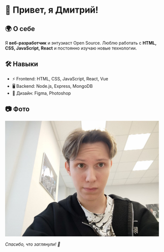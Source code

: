 # 👋 Привет, я Дмитрий!

## 🌍 О себе  
Я **веб-разработчик** и энтузиаст Open Source. Люблю работать с **HTML, CSS, JavaScript, React** и постоянно изучаю новые технологии.  

## 🛠 Навыки  
- ⚡ Frontend: HTML, CSS, JavaScript, React, Vue  
- 🖥 Backend: Node.js, Express, MongoDB  
- 🎨 Дизайн: Figma, Photoshop  

## 📷 Фото  
![Моё фото](img/photo_2025-02-24_16-10-29.jpg)  
 

_Спасибо, что заглянули! 🚀_
